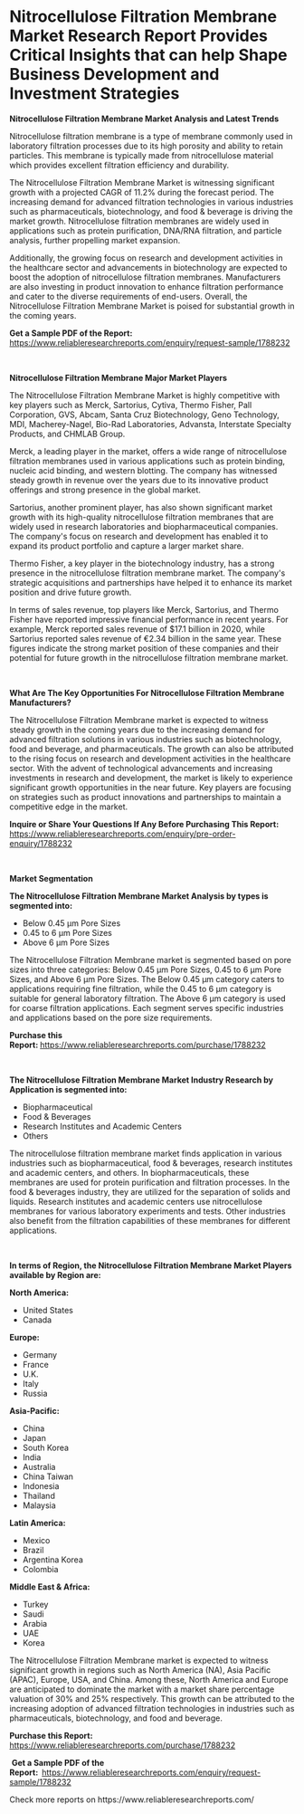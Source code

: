 <p><h1>Nitrocellulose Filtration Membrane Market Research Report Provides Critical Insights that can help Shape Business Development and Investment Strategies</h1></p><p><strong>Nitrocellulose Filtration Membrane Market Analysis and Latest Trends</strong></p>
<p><p>Nitrocellulose filtration membrane is a type of membrane commonly used in laboratory filtration processes due to its high porosity and ability to retain particles. This membrane is typically made from nitrocellulose material which provides excellent filtration efficiency and durability.</p><p>The Nitrocellulose Filtration Membrane Market is witnessing significant growth with a projected CAGR of 11.2% during the forecast period. The increasing demand for advanced filtration technologies in various industries such as pharmaceuticals, biotechnology, and food & beverage is driving the market growth. Nitrocellulose filtration membranes are widely used in applications such as protein purification, DNA/RNA filtration, and particle analysis, further propelling market expansion.</p><p>Additionally, the growing focus on research and development activities in the healthcare sector and advancements in biotechnology are expected to boost the adoption of nitrocellulose filtration membranes. Manufacturers are also investing in product innovation to enhance filtration performance and cater to the diverse requirements of end-users. Overall, the Nitrocellulose Filtration Membrane Market is poised for substantial growth in the coming years.</p></p>
<p><strong>Get a Sample PDF of the Report:&nbsp;</strong> <a href="https://www.reliableresearchreports.com/enquiry/request-sample/1788232">https://www.reliableresearchreports.com/enquiry/request-sample/1788232</a></p>
<p>&nbsp;</p>
<p><strong>Nitrocellulose Filtration Membrane Major Market Players</strong></p>
<p><p>The Nitrocellulose Filtration Membrane Market is highly competitive with key players such as Merck, Sartorius, Cytiva, Thermo Fisher, Pall Corporation, GVS, Abcam, Santa Cruz Biotechnology, Geno Technology, MDI, Macherey-Nagel, Bio-Rad Laboratories, Advansta, Interstate Specialty Products, and CHMLAB Group.</p><p>Merck, a leading player in the market, offers a wide range of nitrocellulose filtration membranes used in various applications such as protein binding, nucleic acid binding, and western blotting. The company has witnessed steady growth in revenue over the years due to its innovative product offerings and strong presence in the global market.</p><p>Sartorius, another prominent player, has also shown significant market growth with its high-quality nitrocellulose filtration membranes that are widely used in research laboratories and biopharmaceutical companies. The company's focus on research and development has enabled it to expand its product portfolio and capture a larger market share.</p><p>Thermo Fisher, a key player in the biotechnology industry, has a strong presence in the nitrocellulose filtration membrane market. The company's strategic acquisitions and partnerships have helped it to enhance its market position and drive future growth.</p><p>In terms of sales revenue, top players like Merck, Sartorius, and Thermo Fisher have reported impressive financial performance in recent years. For example, Merck reported sales revenue of $17.1 billion in 2020, while Sartorius reported sales revenue of €2.34 billion in the same year. These figures indicate the strong market position of these companies and their potential for future growth in the nitrocellulose filtration membrane market.</p></p>
<p>&nbsp;</p>
<p><strong>What Are The Key Opportunities For Nitrocellulose Filtration Membrane Manufacturers?</strong></p>
<p><p>The Nitrocellulose Filtration Membrane market is expected to witness steady growth in the coming years due to the increasing demand for advanced filtration solutions in various industries such as biotechnology, food and beverage, and pharmaceuticals. The growth can also be attributed to the rising focus on research and development activities in the healthcare sector. With the advent of technological advancements and increasing investments in research and development, the market is likely to experience significant growth opportunities in the near future. Key players are focusing on strategies such as product innovations and partnerships to maintain a competitive edge in the market.</p></p>
<p><strong>Inquire or Share Your Questions If Any Before Purchasing This Report:</strong> <a href="https://www.reliableresearchreports.com/enquiry/pre-order-enquiry/1788232">https://www.reliableresearchreports.com/enquiry/pre-order-enquiry/1788232</a></p>
<p>&nbsp;</p>
<p><strong>Market Segmentation</strong></p>
<p><strong>The Nitrocellulose Filtration Membrane Market Analysis by types is segmented into:</strong></p>
<p><ul><li>Below 0.45 µm Pore Sizes</li><li>0.45 to 6 µm Pore Sizes</li><li>Above 6 µm Pore Sizes</li></ul></p>
<p><p>The Nitrocellulose Filtration Membrane market is segmented based on pore sizes into three categories: Below 0.45 µm Pore Sizes, 0.45 to 6 µm Pore Sizes, and Above 6 µm Pore Sizes. The Below 0.45 µm category caters to applications requiring fine filtration, while the 0.45 to 6 µm category is suitable for general laboratory filtration. The Above 6 µm category is used for coarse filtration applications. Each segment serves specific industries and applications based on the pore size requirements.</p></p>
<p><strong>Purchase this Report:&nbsp;</strong><a href="https://www.reliableresearchreports.com/purchase/1788232">https://www.reliableresearchreports.com/purchase/1788232</a></p>
<p>&nbsp;</p>
<p><strong>The Nitrocellulose Filtration Membrane Market Industry Research by Application is segmented into:</strong></p>
<p><ul><li>Biopharmaceutical</li><li>Food & Beverages</li><li>Research Institutes and Academic Centers</li><li>Others</li></ul></p>
<p><p>The nitrocellulose filtration membrane market finds application in various industries such as biopharmaceutical, food & beverages, research institutes and academic centers, and others. In biopharmaceuticals, these membranes are used for protein purification and filtration processes. In the food & beverages industry, they are utilized for the separation of solids and liquids. Research institutes and academic centers use nitrocellulose membranes for various laboratory experiments and tests. Other industries also benefit from the filtration capabilities of these membranes for different applications.</p></p>
<p>&nbsp;</p>
<p><strong>In terms of Region, the Nitrocellulose Filtration Membrane Market Players available by Region are:</strong></p>
<p>
    <p> <strong> North America: </strong>
        <ul>
            <li>United States</li>
            <li>Canada</li>
        </ul>
        </p> 
    <p> <strong> Europe: </strong>
        <ul>
            <li>Germany</li>
            <li>France</li>
            <li>U.K.</li>
            <li>Italy</li>
            <li>Russia</li>
        </ul>
        </p> 
    <p> <strong> Asia-Pacific: </strong>
        <ul>
            <li>China</li>
            <li>Japan</li>
            <li>South Korea</li>
            <li>India</li>
            <li>Australia</li>
            <li>China Taiwan</li>
            <li>Indonesia</li>
            <li>Thailand</li>
            <li>Malaysia</li>
        </ul>
        </p> 
    <p> <strong> Latin America: </strong>
        <ul>
            <li>Mexico</li>
            <li>Brazil</li>
            <li>Argentina Korea</li>
            <li>Colombia</li>
        </ul>
        </p> 
    <p> <strong> Middle East & Africa: </strong>
        <ul>
            <li>Turkey</li>
            <li>Saudi</li>
            <li>Arabia</li>
            <li>UAE</li>
            <li>Korea</li>
        </ul>
    </p>
    </p>
<p><p>The Nitrocellulose Filtration Membrane market is expected to witness significant growth in regions such as North America (NA), Asia Pacific (APAC), Europe, USA, and China. Among these, North America and Europe are anticipated to dominate the market with a market share percentage valuation of 30% and 25% respectively. This growth can be attributed to the increasing adoption of advanced filtration technologies in industries such as pharmaceuticals, biotechnology, and food and beverage.</p></p>
<p><strong>Purchase this Report: </strong><a href="https://www.reliableresearchreports.com/purchase/1788232">https://www.reliableresearchreports.com/purchase/1788232</a></p>
<p>&nbsp;<strong>Get a Sample PDF of the Report:&nbsp;&nbsp;</strong><a href="https://www.reliableresearchreports.com/enquiry/request-sample/1788232">https://www.reliableresearchreports.com/enquiry/request-sample/1788232</a></p>
<p><strong></strong></p>
<p>Check more reports on https://www.reliableresearchreports.com/</p>